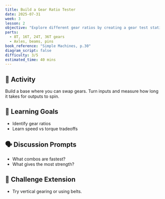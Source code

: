 ```yaml
---
title: Build a Gear Ratio Tester
date: 2025-07-31
week: 3
lesson: 2
objective: "Explore different gear ratios by creating a gear test station."
parts:
  - 8T, 16T, 24T, 36T gears
  - Axles, beams, pins
book_reference: "Simple Machines, p.30"
diagram_script: false
difficulty: 3/5
estimated_time: 40 mins
---
```


## 🧱 Activity

Build a base where you can swap gears. Turn inputs and measure how long it takes for outputs to spin.

## 🎯 Learning Goals
- Identify gear ratios
- Learn speed vs torque tradeoffs

## 🗣️ Discussion Prompts
- What combos are fastest?
- What gives the most strength?

## 🧪 Challenge Extension
- Try vertical gearing or using belts.
